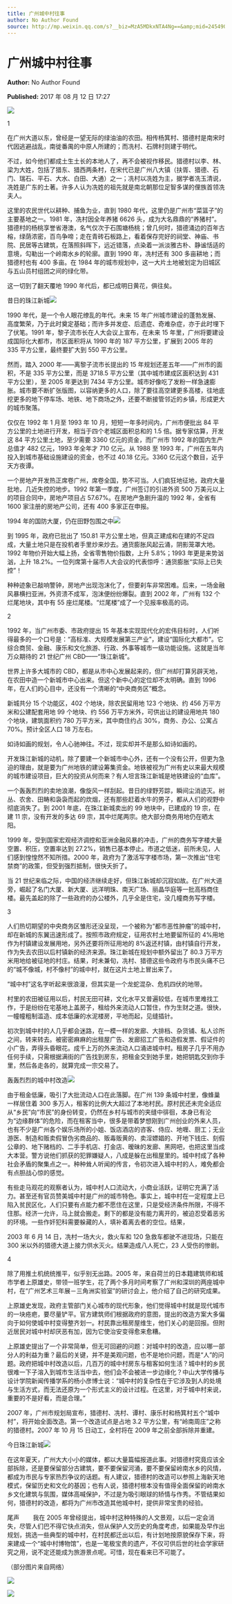 ```yaml
---
title: 广州城中村往事
author: No Author Found
source: http://mp.weixin.qq.com/s?__biz=MzA5MDkxNTA4Ng==&amp;mid=2454906354&amp;idx=1&amp;sn=76ed4ceff6eb3577a705822267cb8fdd&amp;chksm=87a22d93b0d5a485ce53cd26cc30f383941c12893021bd119f9254c7c48ec592cf6e7b8965e2#rd
---
```


# 广州城中村往事

**Author:** No Author Found

**Published:** 2017 年 08 月 12 日 17:27

![](http://mmbiz.qpic.cn/mmbiz_jpg/PJWG74pLsMY6VjSs8icl92DouG8adAGS0ibIkmicA6dYrXchQel1ic3LTtD572I9r9sbW2tOnBvpibgicAXRcdc4p5aA/0?wx_fmt=jpeg)

1

在广州大道以东，曾经是一望无际的绿油油的农田。相传杨箕村、猎德村是南宋时代因逃避战乱，南徙番禺的中原人所建的；而冼村、石牌村则建于明代。

不过，如今他们都成土生土长的本地人了，再不会被视作移民。猎德村以李、林、梁为大姓，包括了猎东、猎西两条村，在宋代已是广州八大镇（扶胥、猎德、石门、瑞石、平石、大水、白田、大通）之一；冼村以冼姓为主，据学者冼玉清说，冼姓是广东的土著。许多人认为冼姓的祖先就是南北朝那位足智多谋的俚族首领冼夫人。

这里的农民世代以耕种、捕鱼为业，直到 1980 年代，这里仍是广州市“菜篮子”的主要基地之一。1981 年，冼村因全年养猪 6626 头，成为大名鼎鼎的“养猪村”。猎德村的杨桃享誉省港澳，名气仅次于石围塘杨桃；曾几何时，猎德涌边的百年古榕，绿荫浓密，百鸟争啼；走在青砖石板路上，看着保存完好的祠堂、神庙、书院、民居等古建筑，在落照斜晖下，远近错落，点染着一派淡雅古朴、静谧恬适的意境，勾勒出一个岭南水乡的轮廓。直到 1990 年，冼村还有 300 多亩耕地；而猎德村也有 400 多亩。在 1984 年的城市规划中，这一大片土地被划定为旧城区与五山员村组团之间的绿化带。

这一切到了翻天覆地 1990 年代后，都已成明日黄花，俱往矣。

昔日的珠江新城![](http://mmbiz.qpic.cn/mmbiz_jpg/PJWG74pLsMYXamFCUF1icTyIkERpE9xlMEHrVIuH79lNeqztmicDPfvENseblvalFjfLgSfNpz0n62jqdp6PpQ4g/0?wx_fmt=jpeg)

1990 年代，是一个令人眼花缭乱的年代。未来 15 年广州城市建设的蓬勃发展、高度繁荣，乃于此时奠定基础；而许多并发症、后遗症、奇难杂症，亦于此时埋下了伏笔。1991 年，黎子流市长在人大会议上宣布，在未来 15 年里，广州将要建设成国际化大都市，市区面积将从 1990 年的 187 平方公里，扩展到 2005 年的 335 平方公里，最终要扩大到 550 平方公里。

然而，踏入 2000 年——离黎子流市长提出的 15 年规划还差五年——广州市的面积，不是 335 平方公里，而是 3718.5 平方公里（其中城市建成区面积达到 431 平方公里），至 2005 年更达到 7434 平方公里。城市好像吃了发粉一样急速膨胀。城市要不断扩张版图，以容纳更多的人口，除了要往高空建更多高楼，往地底挖更多的地下停车场、地铁、地下商场之外，还要不断接管邻近的乡镇，形成更大的城市聚落。

仅仅在 1992 年 1 月至 1993 年 10 月，短短一年多时间内，广州市便批出 84 平方公里的土地进行开发，相当于四个老城区面积总和的 1.5 倍。据专家估算，开发这 84 平方公里土地，至少需要 3360 亿元的资金，而广州市 1992 年的国内生产总值才 482 亿元，1993 年全年才 710 亿元。从 1988 至 1993 年，广州在五年内投入到城市基础设施建设的资金，也不过 40.18 亿元。3360 亿元这个数目，近乎天方夜谭。

一个房地产开发热正席卷广州，席卷全国，势不可当。人们疯狂地征地，政府大量批地，几近失控的地步。1992 年第一季度，广州签订的引进外资 500 万美元以上的项目合同中，房地产项目占 57.67%。在房地产急剧升温的 1992 年，全省有 1600 家注册的房地产公司，还有 400 多家正在申报。

1994 年的国防大厦，仍在田野包围之中![](http://mmbiz.qpic.cn/mmbiz_jpg/PJWG74pLsMYXamFCUF1icTyIkERpE9xlMCzIGgh3715c57luWpFz8uApZZteJX4g4y68bDvDBgGcLUIsQwXLOEw/0?wx_fmt=jpeg)

到 1995 年，政府已批出了 150.81 平方公里土地，但真正建成和在建的不足四成，大量土地只是在投机者手里炒来炒去。通货膨胀风起云涌，阴影笼罩大地。1992 年物价开始大幅上扬，全省零售物价指数，上升 5.8%；1993 年更是来势汹汹，上升 18.2%。一位列席第十届市人大会议的代表惊呼：通货膨胀“实际上已失控”！

种种迹象已敲响警钟，房地产出现泡沫化了，但要刹车非常困难。后来，一场金融风暴横扫亚洲，外资溃不成军，泡沫便纷纷爆裂。直到 2002 年，广州有 132 个烂尾地块，其中有 55 座烂尾楼。“烂尾楼”成了一个见报率极高的词。

2

1992 年，当广州市委、市政府提出 15 年基本实现现代化的宏伟目标时，人们听得最多的一个口号是：“高标准、大规模发展第三产业”，建设“国际化大都市”。它综合商贸、金融、康乐和文化旅游、行政、外事等城市一级功能设施。这就是当年万众期待的 21 世纪广州 CBD——“珠江新城”。

世界上许多大城市的 CBD，都是从市中心发展起来的，但广州却打算另辟天地，在农田中造一个新城市中心出来。但这个新中心的定位却不太明确。直到 1996 年，在人们的心目中，还没有一个清晰的“中央商务区”概念。

新城共分 15 个功能区，402 个地块，除农民留用地 123 个地块、约 456 万平方米和公建配套用地 99 个地块、约 556 万平方米外，可供出让的建设用地共 180 个地块，建筑面积约 780 万平方米，其中商住约占 30%，商务、办公、公寓占 70%。预计全区人口 18 万左右。

如诗如画的规划，令人心驰神往。不过，现实却并不是那么如诗如画的。

开发珠江新城的动机，除了要建一个新城市中心外，还有一个没有公开，但更为急迫的理由，就是要为广州地铁的建设筹集资金。地铁被视为广州有史以来最大规模的城市建设项目，巨大的投资从何而来？有人坦言珠江新城是地铁建设的“血库”。

一个轰轰烈烈的卖地浪潮，像旋风一样刮起。昔日的绿野芳踪，瞬间尘消迹灭。树丛、农舍、田畴和袅袅而起的炊烟，还有那些赶着水牛的男子，都从人们的视野中彻底消失了。到 2001 年底，在珠江新城卖出的 99 地块中，已建成的 19 宗，在建 11 宗，没有开发的多达 69 宗，其中烂尾两宗。绝大部分商务用地仍在晒太阳。

1999 年，受到国家宏观经济调控和亚洲金融风暴的冲击，广州的商务写字楼大量空置、积压，空置率达到 27.2%，销售已基本停止。市道之低迷，前所未见，人们感到惶惶然不知所措。2000 年，政府为了激活写字楼市场，第一次推出“住宅禁商”的政策，但受到强烈抵制，很快夭折了。

当 21 世纪来临之际，中国的经济继续走好，但珠江新城却沉寂如故。在广州大道旁，崛起了名门大厦、新大厦、远洋明珠、南天广场、丽晶华庭等一批高档商住楼。最先盖起的除了一些政府的办公楼外，几乎全是住宅，没几幢商务写字楼。

3

人们热切期望的中央商务区雏形还没呈现，一个被称为“都市恶性肿瘤”的城中村，却在新城的东翼迅速形成了。按照市政府规定，征用农村土地要留所征的 4%用地作为村镇建设发展用地，另外还要将所征用地的 8%返还村镇，由村镇自行开发，作为失去农田以后村镇新的经济来源。珠江新城在规划中额外留出了 80.3 万平方米用地给被征地的村庄。结果，时未兼旬，冼村、猎德这些令政府与市民头痛不已的“城不像城，村不像村”的城中村，就在这片土地上冒出来了。

“城中村”这名字听起来很浪漫，但其实是一个龙蛇混杂、危机四伏的地带。

村里的农田被征用以后，村民无田可耕，文化水平又普遍较低，在城市里难找工作，于是纷纷在宅基地上盖房子，租给外来流动人口暂住，作为生财之道。很快，一幢幢粗制滥造、成本低廉的水泥楼房，平地而起，见缝插针。

初次到城中村的人几乎都会迷路，在一模一样的发廊、大排档、杂货铺、私人诊所之间，转来转去。被密密麻麻的出租屋广告、发廊招工广告和造假发票、假证件的小广告，弄得头昏眼花。成千上万的外来流动人口涌进城中村。租房子几乎不用办任何手续，只需根据满街的广告找到房东，把租金交到她手里，她把钥匙交到你手里，然后各走各的，就算完成一宗交易了。

轰轰烈烈的城中村改造![](http://mmbiz.qpic.cn/mmbiz_jpg/PJWG74pLsMYXamFCUF1icTyIkERpE9xlMpict2QBFVIQ6mUbG9jMtc21TL26J1Bfau2BGeTvKbgun2wwkcyeoYEw/0?wx_fmt=jpeg)

由于租金低廉，吸引了大批流动人口在此落脚。在广州 139 条城中村里，像蜂巢一样居住着 300 多万人，租客的比例大大超过了本地村民。原村民还未完全适应从“乡民”向“市民”的身份转变，仍然在乡村与城市的夹缝中徘徊，本身已有沦为“边缘群体”的危险，而在租客当中，很多是带着梦想刚到广州创业的外来人员，也有不少是广州各个娱乐场所的小姐、饭店酒店的咨客、侍应、地喱、厨工；无业游医、制造和贩卖假冒伪劣商品的、贩毒贩黄的、卖淫嫖娼的、开地下钱庄、刻假公章的、地下赌档的、二手手机店、打金店、暧昧的发廊、黑网吧，也把这里当成大本营。警方说他们抓获的犯罪嫌疑人，八成是躲在出租屋里的。城中村成了各种社会矛盾的聚集点之一。种种耸人听闻的传言，令初次进入城中村的人，难免都会有点胆战心惊的感觉。

有些走马观花的观察者认为，城中村人口流动大，小商业活跃，证明它充满了活力。甚至还有官员赞美城中村是广州的城市特色。事实上，城中村在一定程度上已陷入贫民区化，人们只要有点能力都不愿住在这里，只是受经济条件所限，不得不住那。经济一允许，马上就会搬走。剩下的都是没有能力离开的，被迫忍受着恶劣的环境。一些作奸犯科需要躲藏的人，填补着离去者的空位。结果，

2003 年 6 月 14 日，冼村一场大火，救火车和 120 急救车都驶不进现场，只能在 300 米以外的猎德大道上接力供水灭火。结果造成八人死亡，23 人受伤的惨剧。

4

除了用推土机统统推平，似乎别无出路。2005 年，来自荷兰的日本籍建筑师和城市学者上原雄史，带领一班学生，花了两个多月时间考察了广州和深圳的两座城中村，在“广州艺术三年展－三角洲实验室”的研讨会上，他介绍了自己的研究成果。

上原雄史发现，政府主管部门关心城市的现代形象，他们觉得城中村就是现代城市的一块疮疤，要尽量铲平。官方建筑师们根据政府的意图，提出的改造方案大多偏向于如何使城中村变得整齐划一。村民靠出租房屋维生，他们关心的是回报。但附近居民对城中村却厌恶有加，因为它使治安变得愈来愈糟。

上原雄史提出了一个非常简单，但无可回避的问题：对城中村的改造，应以哪一部分人的利益为重？最后的关键，并不是美观问题，也不是地价问题，而是“人”的问题。政府把城中村改造以后，几百万的城中村房东与租客如何生活？城中村的乡民很难一下子溶入到城市生活当中去，他们会不会被进一步边缘化？中山大学传播与设计学院新闻传播学系的杨小彦博士说：“城中村的复杂性在于它涉及到人的处境与生活方式，而无法还原为一个形式主义的设计过程。在这里，对于城中村来说，重要的不是好看，而是合理。”

2007 年，广州市规划局宣布，猎德村、冼村、谭村、康乐村和杨箕村五个“城中村”，将开始全面改造。第一个改造试点是占地 3.2 平方公里，有“岭南周庄”之称的猎德村。2007 年 10 月 15 日动工，全村将在 2009 年之前全部拆除并重建。

今日珠江新城![](http://mmbiz.qpic.cn/mmbiz_jpg/PJWG74pLsMYXamFCUF1icTyIkERpE9xlMfB0uQFBlUFg5rbmrORufaHAaB8xvNoVB24fkNiaCdWbtZjadYvNh1yA/0?wx_fmt=jpeg)

在这年夏天，广州大大小小的媒体，都以大量篇幅报道此事。对猎德村究竟应该全部拆除，还是要保留部分古建筑，要不要保留河涌，要不要保留岭南水乡的风情，都成为市民与专家热烈争议的话题。有人建议，猎德村的改造可以参照上海新天地模式，保留历史和文化的基因；也有人说，猎德村根本没有值得全面保留的岭南水乡文化建筑与氛围，媒体高喊保护，不过是为吸引眼球的矫情与作秀。不管结果如何，猎德村的改造，都将为广州市改造其他城中村，提供非常宝贵的经验。

尾声        我在 2005 年曾经提出，城中村这种特殊的人文景观，以后一定会消失，尽管人们巴不得它快点消失，但从保护人文历史的角度考虑，如果能及早作出规划，挑选一些典型的城中村，在村民都迁出以后，有计划地按原貌保存下来，将来建成一个“城中村博物馆”，也是一笔极宝贵的遗产，不仅可供后世的社会学家研究之用，说不定还能成为旅游景点呢。可惜，现在看来已不可能了。

（部分图片来自网络）

![](http://mmbiz.qpic.cn/mmbiz_gif/PJWG74pLsMYf2b50xFTbTsibmjv5gNVOxZegUj8mrKtpuzCpBAYnQw9duHfIcNnUzicicnGUSv4EWPSTRAPvV9g3w/0?wx_fmt=gif)

![](http://mmbiz.qpic.cn/mmbiz_png/PJWG74pLsMbxzxSWsbSxWa401icEeDUWiawxAxbdgTq3LmtribGicfmgEgabFONInhdrQRwY9Y4pmxRGlAoaQAaMDA/0?wx_fmt=png)
